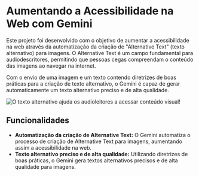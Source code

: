 # Aumentando a Acessibilidade na Web com Gemini

Este projeto foi desenvolvido com o objetivo de aumentar a acessibilidade na web através da automatização da criação de "Alternative Text" (texto alternativo) para imagens. O Alternative Text é um campo fundamental para audiodescritores, permitindo que pessoas cegas compreendam o conteúdo das imagens ao navegar na internet.

Com o envio de uma imagem e um texto contendo diretrizes de boas práticas para a criação de texto alternativo, o Gemini é capaz de gerar automaticamente um texto alternativo preciso e de alta qualidade.

  
![O texto alternativo ajuda os audioleitores a acessar conteúdo visual!](https://github.com/Fernandoakafox/transformToAlternativeText/assets/124198375/42e7ae96-b132-4a9a-ac05-245e2d86a104)

## Funcionalidades

- **Automatização da criação de Alternative Text:** O Gemini automatiza o processo de criação de Alternative Text para imagens, aumentando assim a acessibilidade na web.
- **Texto alternativo preciso e de alta qualidade:** Utilizando diretrizes de boas práticas, o Gemini gera textos alternativos precisos e de alta qualidade para imagens.

